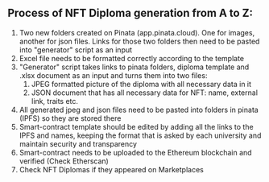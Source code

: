 ## Process of NFT Diploma generation from A to Z:
1. Two new folders created on Pinata (app.pinata.cloud). One for images, another for json files. Links for those two folders then need to be pasted into "generator" script as an input
2. Excel file needs to be formatted correctly according to the template
3. "Generator" script takes links to pinata folders, diploma template and .xlsx document as an input and turns them into two files:
	1. JPEG formatted picture of the diploma with all necessary data in it
	2. JSON document that has all necessary data for NFT: name, external link, traits etc.
4. All generated jpeg and json files need to be pasted into folders in pinata (IPFS) so they are stored there
5. Smart-contract template should be edited by adding all the links to the IPFS and names, keeping the format that is asked by each university and maintain security and transparency
6. Smart-contract needs to be uploaded to the Ethereum blockchain and verified (Check Etherscan)
7. Check NFT Diplomas if they appeared on Marketplaces